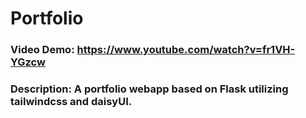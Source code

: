 # Portfolio
### Video Demo:  https://www.youtube.com/watch?v=fr1VH-YGzcw
### Description: A portfolio webapp based on Flask utilizing tailwindcss and daisyUI.